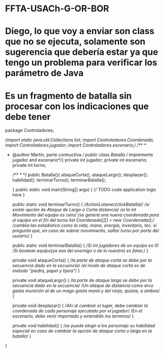 # FFTA-USACh-G-OR-BOR
# Diego, lo que voy a enviar son class que no se ejecuta, solamente son sugerencia que debería estar ya que tengo un problema para verificar los parámetro de Java
# Es un fragmento de batalla sin procesar con los indicaciones que debe tener

package Controladores;

/*import static java.util.Collections.list;
import Controladores.Coordenada;
import Controladores.jugador;
import Controladores.escenario;*/
/**
 *
 * @author Martín, parte contructiva
 */
public class Batalla /* imprements jugador and escenario*/{
    private int jugador;
    private int escenario;
    private int turno;
    
    /**
     *
     */
    public Batalla(){
        ataqueCorta();
        ataqueLargo();
        desplazar();
        habilidad();
        terminarTurno();
        terminarBatalla();
        
    }
    public static void main(String[] args) {
        // TODO code application logic here
    }

    public static void terminarTurno() {
        /*ActionListener(clickBatalla)*/
        /*si existe opción de Ataque de Largo o Corta distancia*/
        /*si la int Movimiento del equipo es cero*/
        /*se genera una nueva coordenada para el equipo en el fin del turno 
        list Coordenada[][] = new Coordenada();*/
        /*cambia las estadistica como la vida, mana, energía, inventario, tec.
        si pregunta que, en caso de sobrar movimiwnto, saltar turno por parte
        del uusario*/
    }

    public static void terminarBatalla() {
        /*Si int jugadores de un equipo es 0*/
        /*Si boolean equipo(ya sea del enemigo o de lo nuestro) es false;*/
    }

    private void ataqueCorta() {
        /*la parte de ataque corta se debe por la secuencia dado en la
        secuencia*/
        /*el modo de ataque corta es de método "piedra, papel y tijera"*/
    }

    private void ataqueLargo() {
        /*la parte de ataque larga se debe por la secuencia dado en la
        secuencia*/
        /*Un ataque de distancia como arco gasta munición
        al de un mago gasta maná
        y del ninja, quizas, a ambos*/
    }

    private void desplazar() {
        /*Ahi al cambiar el lugar, debe cambiar la coordenada de
        cada personaje ejecutado por el jugador*/
        /*En el escenario, debe venir importado y extendido los terrenos*/
    }

    private void habilidad() {
        /*se puede elegir a los personaje su habilidad especial en caso de
        cambiar la opción de ataque corta o larga en la batalla*/
    }
    
}
